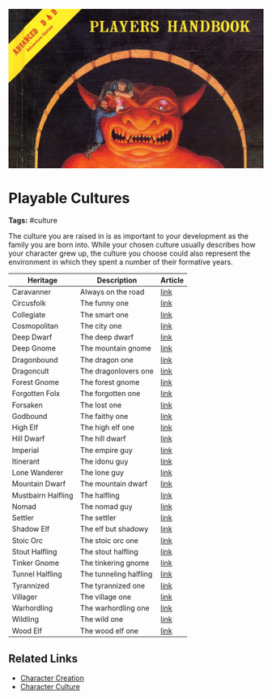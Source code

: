 ![header](../assets/images/heading.jpg)

# Playable Cultures

**Tags:** #culture

The culture you are raised in is as important to your development as the family you are born into. While your chosen culture usually describes how your character grew up, the culture you choose could also represent the environment in which they spent a number of their formative years.

| Heritage           | Description            | Article                                             |
| ------------------ | ---------------------- | --------------------------------------------------- |
| Caravanner         | Always on the road     | [link](../character/cultures/caravanner.md)         |
| Circusfolk         | The funny one          | [link](../character/cultures/circusfolk.md)         |
| Collegiate         | The smart one          | [link](../character/cultures/collegiate.md)         |
| Cosmopolitan       | The city one           | [link](../character/cultures/cosmopolitan.md)       |
| Deep Dwarf         | The deep dwarf         | [link](../character/cultures/dwarf_deep.md)         |
| Deep Gnome         | The mountain gnome     | [link](../character/cultures/gnome_deep.md)         |
| Dragonbound        | The dragon one         | [link](../character/cultures/dragonbound.md)        |
| Dragoncult         | The dragonlovers one   | [link](../character/cultures/dragoncult.md)         |
| Forest Gnome       | The forest gnome       | [link](../character/cultures/gnome_forest.md)       |
| Forgotten Folx     | The forgotten one      | [link](../character/cultures/forgotten_folx.md)     |
| Forsaken           | The lost one           | [link](../character/cultures/forsaken.md)           |
| Godbound           | The faithy one         | [link](../character/cultures/godbound.md)           |
| High Elf           | The high elf one       | [link](../character/cultures/elf_high.md)           |
| Hill Dwarf         | The hill dwarf         | [link](../character/cultures/dwarf_hill.md)         |
| Imperial           | The empire guy         | [link](../character/cultures/Imperial.md)           |
| Itinerant          | The idonu guy          | [link](../character/cultures/Itinerant.md)          |
| Lone Wanderer      | The lone guy           | [link](../character/cultures/lone_wanderer.md)      |
| Mountain Dwarf     | The mountain dwarf     | [link](../character/cultures/dwarf_mountain.md)     |
| Mustbairn Halfling | The halfling           | [link](../character/cultures/halfling_mustbairn.md) |
| Nomad              | The nomad guy          | [link](../character/cultures/nomad.md)              |
| Settler            | The settler            | [link](../character/cultures/settler.md)            |
| Shadow Elf         | The elf but shadowy    | [link](../character/cultures/elf_shadow.md)         |
| Stoic Orc          | The stoic orc one      | [link](../character/cultures/orc_stoic.md)          |
| Stout Halfling     | The stout halfling     | [link](../character/cultures/halfling_stout.md)     |
| Tinker Gnome       | The tinkering gnome    | [link](../character/cultures/gnome_tinker.md)       |
| Tunnel Halfling    | The tunneling halfling | [link](../character/cultures/halfling_tunnel.md)    |
| Tyrannized         | The tyrannized one     | [link](../character/cultures/tyrannized.md)         |
| Villager           | The village one        | [link](../character/cultures/villager.md)            |
| Warhordling        | The warhordling one    | [link](../character/cultures/warhordling.md)        |
| Wildling           | The wild one           | [link](../character/cultures/wildling.md)           |
| Wood Elf           | The wood elf one       | [link](../character/cultures/elf_wood.md)           |

## Related Links
- [Character Creation](../20_character_creation.md)
- [Character Culture](../23_character_culture.md)